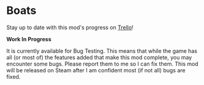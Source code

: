 # Boats

Stay up to date with this mod's progress on [Trello](https://trello.com/b/xOZiNOOU/rimships)!

**Work In Progress**

It is currently available for Bug Testing. This means that while the game has all (or most of) the features added that make this mod complete, you may encounter some bugs.  Please report them to me so I can fix them.  This mod will be released on Steam after I am confident most (if not all) bugs are fixed.

